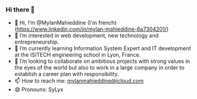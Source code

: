 ### Hi there 👋

- 👋 Hi, I’m @MylanMahieddine (I'm french) (https://www.linkedin.com/in/mylan-mahieddine-6a7304201/)
- 👀 I’m interested in web development, new technology and entrepreneurship.
- 🌱 I’m currently learning Information System Expert and IT development at the ISITECH engineering school in Lyon, France.
- 💞️ I’m looking to collaborate on ambitious projects with strong values in the eyes of the world but also to work in a large company in order to establish a career plan with responsibility.
- 📫 How to reach me: mylanmahieddine@icloud.com
- 😄 Pronouns: SyLyx

